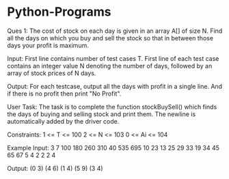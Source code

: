 # Python-Programs

Ques 1: The cost of stock on each day is given in an array A[] of size N. Find all the days on which you buy and sell the stock so that in between those days your profit is maximum.

Input: 
First line contains number of test cases T. First line of each test case contains an integer value N denoting the number of days, followed by an array of stock prices of N days. 

Output:
For each testcase, output all the days with profit in a single line. And if there is no profit then print "No Profit".

User Task:
The task is to complete the function stockBuySell() which finds the days of buying and selling stock and print them. The newline is automatically added by the driver code.

Constraints:
1 <= T <= 100
2 <= N <= 103
0 <= Ai <= 104

Example
Input:
3
7
100 180 260 310 40 535 695
10
23 13 25 29 33 19 34 45 65 67
5
4 2 2 2 4

Output:
(0 3) (4 6)
(1 4) (5 9)
(3 4)
